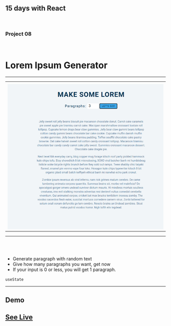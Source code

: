 
## 15 days with React 
<br/> 

### Project 08
<br/> 

# Lorem Ipsum Generator
<hr />


<table>
  <tr>
    <td></td>
  </tr>
  <tr>
    <td><img src="img/image1.png" width="100%"  /></td>
     </tr>
 </table>
<hr /><br/> <br/>

*  Generate paragraph with random text 
*  Give how many paragraphs you want, get now
* If your input is 0 or less, you will get 1 paragraph.
```
useState
````
<hr />

## Demo

## <a class href="https://makelorem.netlify.app" target="_blank" >See Live</a>



